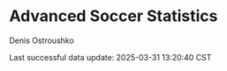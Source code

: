 # Advanced Soccer Statistics
Denis Ostroushko

<!-- gfm -->

Last successful data update: 2025-03-31 13:20:40 CST
